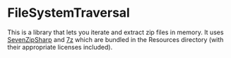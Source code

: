 FileSystemTraversal
===================

This is a library that lets you iterate and extract zip files in memory. It uses [SevenZipSharp](http://sevenzipsharp.codeplex.com/) and [7z](http://www.7-zip.org/) which are bundled in the Resources directory (with their appropriate licenses included). 